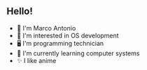 ## Hello!
- 👋 I'm Marco Antonio
- 👀 I'm interested in OS development
- 🖥️ I'm programming technician
- 🌱 I'm currently learning computer systems
- ✨ I like anime
